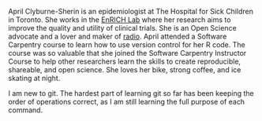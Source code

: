 April Clyburne-Sherin is an epidemiologist at The Hospital for Sick Children in Toronto. She works in the [EnRICH Lab](http://www.sickkids.ca/Research/EnRICH/About-Us/index.html) where her research aims to improve the quality and utility of clinical trials. She is an Open Science advocate and a lover and maker of [radio](https://pioneerradio.wordpress.com/). April attended a Software Carpentry course to learn how to use version control for her R code. The course was so valuable that she joined the Software Carpentry Instructor Course to help other researchers learn the skills to create reproducible, shareable, and open science. She loves her bike, strong coffee, and ice skating at night.

I am new to git. The hardest part of learning git so far has been keeping the order of operations correct, as I am still learning the full purpose of each command.